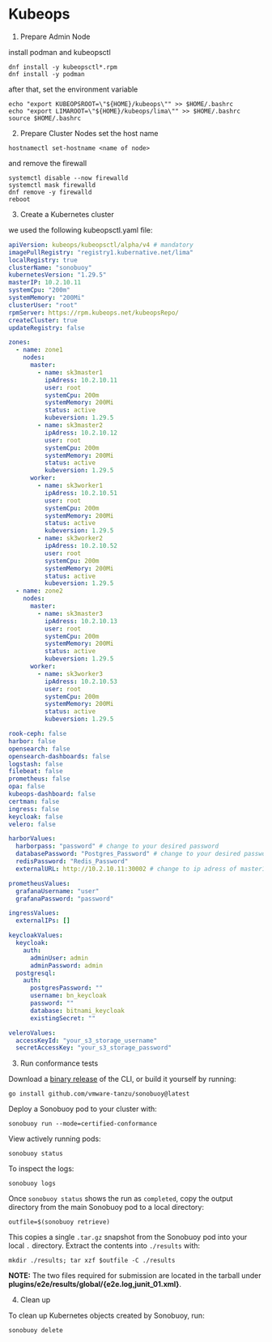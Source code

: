 # Kubeops

1. Prepare Admin Node

install podman and kubeopsctl
```
dnf install -y kubeopsctl*.rpm
dnf install -y podman
```
after that, set the environment variable
```
echo "export KUBEOPSROOT=\"${HOME}/kubeops\"" >> $HOME/.bashrc
echo "export LIMAROOT=\"${HOME}/kubeops/lima\"" >> $HOME/.bashrc
source $HOME/.bashrc
```
2. Prepare Cluster Nodes
set the host name
```
hostnamectl set-hostname <name of node>
```
and remove the firewall
```
systemctl disable --now firewalld
systemctl mask firewalld
dnf remove -y firewalld
reboot
```


3. Create a Kubernetes cluster

we used the following kubeopsctl.yaml file: 

```yaml
apiVersion: kubeops/kubeopsctl/alpha/v4 # mandatory
imagePullRegistry: "registry1.kubernative.net/lima"
localRegistry: true
clusterName: "sonobuoy"
kubernetesVersion: "1.29.5"
masterIP: 10.2.10.11
systemCpu: "200m"
systemMemory: "200Mi"
clusterUser: "root"
rpmServer: https://rpm.kubeops.net/kubeopsRepo/
createCluster: true
updateRegistry: false

zones:
  - name: zone1
    nodes:
      master: 
        - name: sk3master1
          ipAdress: 10.2.10.11
          user: root
          systemCpu: 200m
          systemMemory: 200Mi 
          status: active
          kubeversion: 1.29.5
        - name: sk3master2
          ipAdress: 10.2.10.12
          user: root
          systemCpu: 200m
          systemMemory: 200Mi 
          status: active
          kubeversion: 1.29.5
      worker:
        - name: sk3worker1
          ipAdress: 10.2.10.51
          user: root
          systemCpu: 200m
          systemMemory: 200Mi 
          status: active
          kubeversion: 1.29.5
        - name: sk3worker2
          ipAdress: 10.2.10.52
          user: root
          systemCpu: 200m
          systemMemory: 200Mi 
          status: active
          kubeversion: 1.29.5
  - name: zone2
    nodes:
      master: 
        - name: sk3master3
          ipAdress: 10.2.10.13
          user: root
          systemCpu: 200m
          systemMemory: 200Mi 
          status: active
          kubeversion: 1.29.5
      worker:
        - name: sk3worker3
          ipAdress: 10.2.10.53
          user: root
          systemCpu: 200m
          systemMemory: 200Mi 
          status: active
          kubeversion: 1.29.5

rook-ceph: false
harbor: false
opensearch: false
opensearch-dashboards: false
logstash: false
filebeat: false
prometheus: false
opa: false
kubeops-dashboard: false
certman: false
ingress: false 
keycloak: false
velero: false

harborValues: 
  harborpass: "password" # change to your desired password
  databasePassword: "Postgres_Password" # change to your desired password
  redisPassword: "Redis_Password" 
  externalURL: http://10.2.10.11:30002 # change to ip adress of master1

prometheusValues:
  grafanaUsername: "user"
  grafanaPassword: "password"

ingressValues:
  externalIPs: []

keycloakValues:
  keycloak:
    auth:
      adminUser: admin
      adminPassword: admin
  postgresql:
    auth:
      postgresPassword: ""
      username: bn_keycloak
      password: ""
      database: bitnami_keycloak
      existingSecret: ""

veleroValues:
  accessKeyId: "your_s3_storage_username"
  secretAccessKey: "your_s3_storage_password"
```

3. Run conformance tests

Download a [binary release](https://github.com/vmware-tanzu/sonobuoy/releases) of the CLI, or build it yourself by running:

```
go install github.com/vmware-tanzu/sonobuoy@latest
```

Deploy a Sonobuoy pod to your cluster with:

```
sonobuoy run --mode=certified-conformance
```

View actively running pods:

```
sonobuoy status
```

To inspect the logs:

```
sonobuoy logs
```

Once `sonobuoy status` shows the run as `completed`, copy the output directory from the main Sonobuoy pod to a local directory:

```
outfile=$(sonobuoy retrieve)
```

This copies a single `.tar.gz` snapshot from the Sonobuoy pod into your local
`.` directory. Extract the contents into `./results` with:

```
mkdir ./results; tar xzf $outfile -C ./results
```

**NOTE:** The two files required for submission are located in the tarball under **plugins/e2e/results/global/{e2e.log,junit_01.xml}**.


4. Clean up

To clean up Kubernetes objects created by Sonobuoy, run:

```
sonobuoy delete
```
